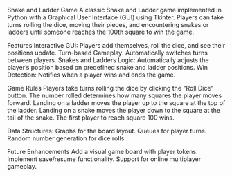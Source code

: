 Snake and Ladder Game
A classic Snake and Ladder game implemented in Python with a Graphical User Interface (GUI) using Tkinter. 
Players can take turns rolling the dice, moving their pieces, and encountering snakes or ladders until someone reaches the 100th square to win the game.

Features
Interactive GUI: Players add themselves, roll the dice, and see their positions update.
Turn-based Gameplay: Automatically switches turns between players.
Snakes and Ladders Logic: Automatically adjusts the player’s position based on predefined snake and ladder positions.
Win Detection: Notifies when a player wins and ends the game.

Game Rules
Players take turns rolling the dice by clicking the "Roll Dice" button.
The number rolled determines how many squares the player moves forward.
Landing on a ladder moves the player up to the square at the top of the ladder.
Landing on a snake moves the player down to the square at the tail of the snake.
The first player to reach square 100 wins.

Data Structures:
Graphs for the board layout.
Queues for player turns.
Random number generation for dice rolls.

Future Enhancements
Add a visual game board with player tokens.
Implement save/resume functionality.
Support for online multiplayer gameplay.

